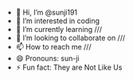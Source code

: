 - 👋 Hi, I’m @sunji191
- 👀 I’m interested in coding
- 🌱 I’m currently learning ///
- 💞️ I’m looking to collaborate on ///
- 📫 How to reach me ///
- 😄 Pronouns: sun-ji
- ⚡ Fun fact: They are Not Like Us

<!---
sunji191/sunji191 is a ✨ special ✨ repository because its `README.md` (this file) appears on your GitHub profile.
You can click the Preview link to take a look at your changes.
--->
